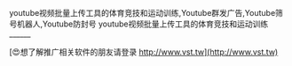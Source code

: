 youtube视频批量上传工具的体育竞技和运动训练,Youtube群发广告,Youtube筛号机器人,Youtube防封号
youtube视频批量上传工具的体育竞技和运动训练______

[😍想了解推广相关软件的朋友请登录 http://www.vst.tw](http://www.vst.tw)



